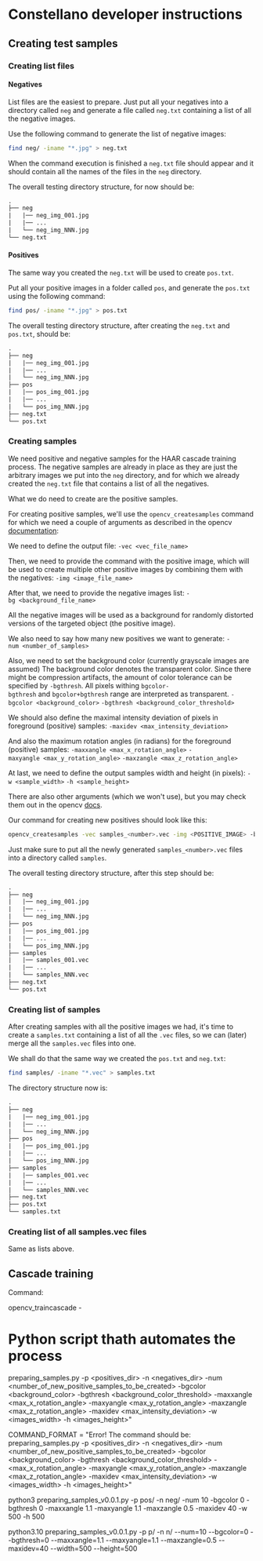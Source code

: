 # Constellano developer instructions






## Creating test samples

### Creating list files
#### Negatives
List files are the easiest to prepare. Just put all your negatives into a directory called `neg` and generate a file called `neg.txt` containing a list of all the negative images.

Use the following command to generate the list of negative images:

```bash
find neg/ -iname "*.jpg" > neg.txt
```

When the command execution is finished a `neg.txt` file should appear and it should contain all the names of the files in the `neg` directory.

The overall testing directory structure, for now should be:

```txt
.
├── neg
|	|── neg_img_001.jpg
|	|── ...
|	└── neg_img_NNN.jpg
└── neg.txt
```

#### Positives
The same way you created the `neg.txt` will be used to create `pos.txt`.

Put all your positive images in a folder called `pos`, and generate the `pos.txt` using the following command:

```bash
find pos/ -iname "*.jpg" > pos.txt
```

The overall testing directory structure, after creating the `neg.txt` and `pos.txt`, should be:

```txt
.
├── neg
|	|── neg_img_001.jpg
|	|── ...
|	└── neg_img_NNN.jpg
├── pos
|	|── pos_img_001.jpg
|	|── ...
|	└── pos_img_NNN.jpg
├── neg.txt
└── pos.txt
```

### Creating samples
We need positive and negative samples for the HAAR cascade training process. The negative samples are already in place as they are just the arbitrary images we put into the `neg` directory, and for which we already created the `neg.txt` file that contains a list of all the negatives.

What we do need to create are the positive samples. 

For creating positive samples, we'll use the `opencv_createsamples` command for which we need a couple of arguments as described in the opencv <a href="https://docs.opencv.org/2.4/doc/user_guide/ug_traincascade.html#positive-samples">documentation</a>:

We need to define the output file:
`-vec <vec_file_name>`

Then, we need to provide the command with the positive image, which will be used to create multiple other positive images by combining them with the negatives:
`-img <image_file_name>`

After that, we need to provide the negative images list:
`-bg <background_file_name>`

All the negative images will be used as a background for randomly distorted versions of the targeted object (the positive image).

We also need to say how many new positives we want to generate:
`-num <number_of_samples>`
 
Also, we need to set the background color (currently grayscale images are assumed)
The background color denotes the transparent color. Since there might be compression artifacts, the amount of color tolerance can be specified by `-bgthresh`. All pixels withing `bgcolor-bgthresh` and `bgcolor+bgthresh` range are interpreted as transparent.
`-bgcolor <background_color>`
`-bgthresh <background_color_threshold>`

We should also define the maximal intensity deviation of pixels in foreground (positive) samples:
`-maxidev <max_intensity_deviation>`

And also the maximum rotation angles (in radians) for the foreground (positive) samples:
`-maxxangle <max_x_rotation_angle>`
`-maxyangle <max_y_rotation_angle>`
`-maxzangle <max_z_rotation_angle>`

At last, we need to define the output samples width and height (in pixels):
`-w <sample_width>`
`-h <sample_height>`

There are also other arguments (which we won't use), but you may check them out in the opencv <a href="https://docs.opencv.org/2.4/doc/user_guide/ug_traincascade.html#positive-samples">docs</a>.

Our command for creating new positives should look like this:

```bash
opencv_createsamples -vec samples_<number>.vec -img <POSITIVE_IMAGE> -bg neg.txt -num 150 -bgcolor 0 -bgthresh 0 -maxxangle 1.1 -maxyangle 1.1 -maxzangle 0.5 -maxidev 40 -w 500 -h 500
```

Just make sure to put all the newly generated `samples_<number>.vec` files into a directory called `samples`.

The overall testing directory structure, after this step should be:

```txt
.
├── neg
|	|── neg_img_001.jpg
|	|── ...
|	└── neg_img_NNN.jpg
├── pos
|	|── pos_img_001.jpg
|	|── ...
|	└── pos_img_NNN.jpg
├── samples
|	|── samples_001.vec
|	|── ...
|	└── samples_NNN.vec
├── neg.txt
└── pos.txt
```

### Creating list of samples
After creating samples with all the positive images we had, it's time to create a `samples.txt` containing a list of all the `.vec` files, so we can (later) merge all the `samples.vec` files into one.

We shall do that the same way we created the `pos.txt` and `neg.txt`:

```bash
find samples/ -iname "*.vec" > samples.txt
```

The directory structure now is:

```txt
.
├── neg
|	|── neg_img_001.jpg
|	|── ...
|	└── neg_img_NNN.jpg
├── pos
|	|── pos_img_001.jpg
|	|── ...
|	└── pos_img_NNN.jpg
├── samples
|	|── samples_001.vec
|	|── ...
|	└── samples_NNN.vec
├── neg.txt
├── pos.txt
└── samples.txt
```

### Creating list of all samples.vec files
Same as lists above.



## Cascade training
Command:

opencv_traincascade -









# Python script thath automates the process


preparing_samples.py -p <positives_dir> -n <negatives_dir> -num <number_of_new_positive_samples_to_be_created> -bgcolor <background_color> -bgthresh <background_color_threshold> -maxxangle <max_x_rotation_angle> -maxyangle <max_y_rotation_angle> -maxzangle <max_z_rotation_angle> -maxidev <max_intensity_deviation> -w <images_width> -h <images_height>"



  

COMMAND_FORMAT = "Error! The command should be: preparing_samples.py -p <positives_dir> -n <negatives_dir> -num <number_of_new_positive_samples_to_be_created> -bgcolor <background_color> -bgthresh <background_color_threshold> -  <max_x_rotation_angle> -maxyangle <max_y_rotation_angle> -maxzangle <max_z_rotation_angle> -maxidev <max_intensity_deviation> -w <images_width> -h <images_height>"





python3 preparing_samples_v0.0.1.py -p pos/ -n neg/ -num 10 -bgcolor 0 -bgthresh 0 -maxxangle 1.1 -maxyangle 1.1 -maxzangle 0.5 -maxidev 40 -w 500 -h 500






python3.10 preparing_samples_v0.0.1.py -p p/ -n n/ --num=10 --bgcolor=0 --bgthresh=0 --maxxangle=1.1 --maxyangle=1.1 --maxzangle=0.5 --maxidev=40 --width=500 --height=500